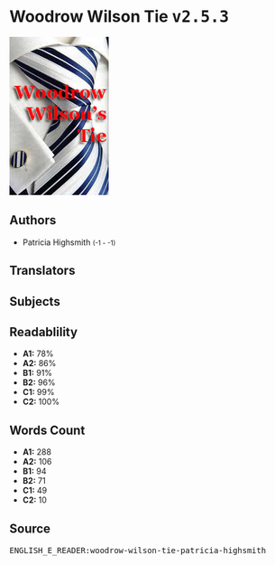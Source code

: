 # Woodrow Wilson Tie <kbd>v2.5.3</kbd>

![](./cover.medium.jpg "")

## Authors


 - Patricia Highsmith <small>(-1 - -1)</small>

## Translators



## Subjects



## Readablility


 - **A1:** 78%
 - **A2:** 86%
 - **B1:** 91%
 - **B2:** 96%
 - **C1:** 99%
 - **C2:** 100%

## Words Count


 - **A1:** 288
 - **A2:** 106
 - **B1:** 94
 - **B2:** 71
 - **C1:** 49
 - **C2:** 10

## Source


<kbd>ENGLISH_E_READER:woodrow-wilson-tie-patricia-highsmith</kbd>
